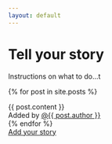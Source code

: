 ```yaml
---
layout: default
---
```


# Tell your story

Instructions on what to do...t

{% for post in site.posts %}
  <div class="row">
    <div class="col-lg-8">
      {{ post.content }}
    </div>
    <div class="col-lg-4">
      Added by <a href="https://github.com/{{ post.author }}">@{{ post.author }}</a>
    </div>
{% endfor %}
<div class="row">
  <div class="col-12-lg">
    <a href="#" class="btn btn-primary">Add your story</a>
  </div>
</div>
